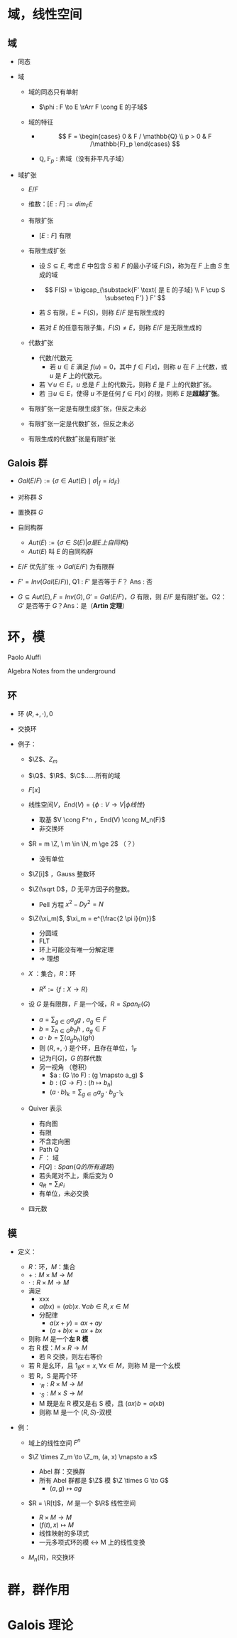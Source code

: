 # 域，线性空间

## 域

* 同态

* 域

  * 域的同态只有单射

    * $\phi : F \to E \rArr F \cong E 的子域$

  * 域的特征

    * $$
      F = \begin{cases}
      0 & F / \mathbb{Q} \\
      p > 0 & F /\mathbb{F}_p
      \end{cases}
      $$

    * $\mathbb{Q}, \mathbb{F}_p$ : 素域（没有非平凡子域）

* 域扩张

  * $E / F$

  * 维数：$[E:F] := dim_F E$

  * 有限扩张

    * $[E:F]$ 有限

  * 有限生成扩张

    * 设 $S \subseteq E$, 考虑 $E$ 中包含 $S$ 和 $F$ 的最小子域 $F(S)$，称为在 $F$ 上由 $S$ 生成的域

    * $$
      F(S) = \bigcap_{\substack{F' \text{ 是 E 的子域} \\ F \cup S \subseteq F'} } F'
      $$

    * 若 $S$ 有限，$E = F(S)$，则称 $E / F$ 是有限生成的

    * 若对 $E$ 的任意有限子集，$F(S) \ne E$，则称 $E / F$ 是无限生成的

  * 代数扩张

    * 代数/代数元
      * 若 $u \in E$ 满足 $f(u) = 0$，其中 $f \in F[x]$，则称 $u$ 在 $F$ 上代数，或 $u$ 是 $F$ 上的代数元。
    * 若 $\forall u \in E$，$u$ 总是 $F$ 上的代数元，则称 $E$ 是 $F$ 上的代数扩张。
    * 若 $\exists u \in E$，使得 $u$ 不是任何 $f \in F[x]$ 的根，则称 $E$ 是**超越扩张**。

  * 有限扩张一定是有限生成扩张，但反之未必

  * 有限扩张一定是代数扩张，但反之未必

  * 有限生成的代数扩张是有限扩张

## Galois 群

* $Gal (E / F) := \{\sigma \in Aut (E) \mid \sigma|_f = id_F \}$

* 对称群 $S$
* 置换群 $G$

* 自同构群
  * $Aut(E) := \{ \sigma \in S(E) | \sigma 是E上自同构 \}$​
  * $Aut(E)$ 叫 $E$ 的自同构群

* $E/F$ 优先扩张 -> $Gal(E/F)$ 为有限群
* $F' = Inv (Gal (E/F))$, Q1 : $F'$ 是否等于 $F$？ Ans : 否
* $G \subseteq Aut(E), F = Inv(G), G' = Gal(E/F)$，$G$ 有限，则 $E/F$ 是有限扩张。G2：$G'$ 是否等于 $G$？Ans：是（**Artin 定理**）



# 环，模

Paolo Aluffi

Algebra Notes from the underground

## 环

* 环 $(R, +, \cdot), 0$

* 交换环

* 例子：

  * $\Z$、$Z_m$
  * $\Q$、$\R$、$\C$……所有的域
  * $F[x]$
  * 线性空间$V$，$End(V) = \{ \phi : V \to V | \phi 线性 \}$
    * 取基 $V \cong F^n $，$End(V) \cong M_n(F)$
    * 非交换环
  
  * $R = m \Z, \ m \in \N, m \ge 2$ （？）
    * 没有单位
  
  * $\Z[i]$  ，Gauss 整数环
  * $\Z(\sqrt D$，$D$ 无平方因子的整数。
    * Pell 方程 $x ^ 2 - D y ^ 2 = N$
  
  * $\Z(\xi_m)$,  $\xi_m = e^{\frac{2 \pi i}{m}}$
    * 分圆域
    * FLT
    * 环上可能没有唯一分解定理
    * -> 理想
  
  * $X$ ：集合，$R$：环
    * $R^x := \{ f : X \to R \}$
  
  * 设 $G$ 是有限群，$F$ 是一个域，$R = Span_F(G)$
    * $a = \sum_{g \in G} a_g g$   , $a_g \in F$
    * $b = \sum_{h \in G} b_h h$   , $a_g \in F$
    * $a \cdot b = \sum (a_g b_h) (g h)$
    * 则 $(R, +, \cdot)$ 是个环，且存在单位，$1_F$
    * 记为$F[G]$，$G$ 的群代数
    * 另一视角 （卷积）
      * $a : (G \to F) : (g \mapsto a_g) $
      * $b : (G \to F) : (h \mapsto b_h)$
      * $(a \cdot b)_k = \sum_{g \in G} a_g \cdot b_{g^{-1} k}$
  
  * Quiver 表示
    *  有向图
      * 有限
      * 不含定向圈
      * Path Q
      * $F$ ： 域
      * $F[Q] : Span\{ Q 的所有道路 \}$
      * 若头尾对不上，乘后变为 0
      * $q_R=\sum_i e_i$
      * 有单位，未必交换
  
  * 四元数

## 模

* 定义：

  * $R$：环，$M$：集合
  * $+ : M \times M \to M$
  * $\cdot : R \times M \to M$
  * 满足
    * xxx
    * $a(bx) = (ab)x$.  $\forall a b \in R, x \in M$
    * 分配律
      * $a(x+y) = ax + ay$
      * $(a+b)x = ax + bx$
  * 则称 $M$ 是一个**左 R 模**
  * 右 R 模：$M \times R \to M$
    * 若 R 交换，则左右等价
  * 若 R 是幺环，且 $1_R x = x, \forall x \in M$，则称 M 是一个幺模
  * 若 R，S 是两个环
    * $\cdot_R : R \times  M\to M$
    * $\cdot_S : M \times S \to M$
    * M 既是左 R 模又是右 S 模，且 $(ax)b = a (xb)$
    * 则称 M 是一个 $(R, S)$-双模

* 例：

  * 域上的线性空间 $F^n$
  * $\Z \times Z_m \to \Z_m, (a, x) \mapsto a  x$ 
    * Abel 群：交换群
    * 所有 Abel 群都是 $\Z$ 模 $\Z \times G \to G$
      * $(a, g) \mapsto ag$
  * $R = \R[t]$，$M$ 是一个 $\R$ 线性空间
    * $R \times M \to M$
    * $(f(t), x) \mapsto M$
    * 线性映射的多项式
    * 一元多项式环的模 <-> M 上的线性变换

  * $M_n(R)$，R交换环



# 群，群作用





# Galois 理论
